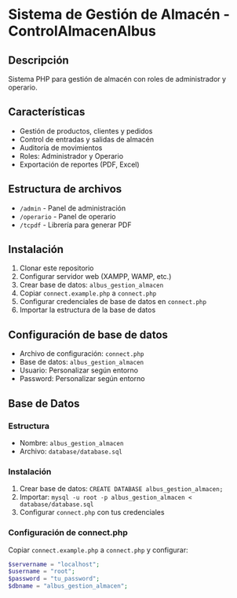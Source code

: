 # Sistema de Gestión de Almacén - ControlAlmacenAlbus

## Descripción
Sistema PHP para gestión de almacén con roles de administrador y operario.

## Características
- Gestión de productos, clientes y pedidos
- Control de entradas y salidas de almacén
- Auditoría de movimientos
- Roles: Administrador y Operario
- Exportación de reportes (PDF, Excel)

## Estructura de archivos
- `/admin` - Panel de administración
- `/operario` - Panel de operario
- `/tcpdf` - Librería para generar PDF

## Instalación
1. Clonar este repositorio
2. Configurar servidor web (XAMPP, WAMP, etc.)
3. Crear base de datos: `albus_gestion_almacen`
4. Copiar `connect.example.php` a `connect.php`
5. Configurar credenciales de base de datos en `connect.php`
6. Importar la estructura de la base de datos

## Configuración de base de datos
- Archivo de configuración: `connect.php`
- Base de datos: `albus_gestion_almacen`
- Usuario: Personalizar según entorno
- Password: Personalizar según entorno

## Base de Datos

### Estructura
- Nombre: `albus_gestion_almacen`
- Archivo: `database/database.sql`

### Instalación
1. Crear base de datos: `CREATE DATABASE albus_gestion_almacen;`
2. Importar: `mysql -u root -p albus_gestion_almacen < database/database.sql`
3. Configurar `connect.php` con tus credenciales

### Configuración de connect.php
Copiar `connect.example.php` a `connect.php` y configurar:
```php
$servername = "localhost";
$username = "root"; 
$password = "tu_password";
$dbname = "albus_gestion_almacen";